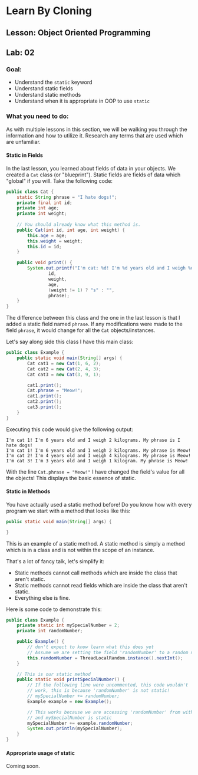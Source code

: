 # Learn By Cloning
## Lesson: Object Oriented Programming
## Lab: 02

### Goal:
- Understand the `static` keyword
- Understand static fields
- Understand static methods
- Understand when it is appropriate in OOP to use `static`

### What you need to do:

As with multiple lessons in this section, we will be walking you through the information and how to utilize it.
Research any terms that are used which are unfamiliar.

#### Static in Fields

In the last lesson, you learned about fields of data in your objects. We created a `Cat` class (or "blueprint"). Static fields are fields of data which "global" if you will. Take the following code:

```java
public class Cat {
    static String phrase = "I hate dogs!";
    private final int id;
    private int age;
    private int weight;
    
    // You should already know what this method is.
    public Cat(int id, int age, int weight) {
        this.age = age;
        this.weight = weight;
        this.id = id;
    }

    public void print() {
        System.out.printf("I'm cat: %d! I'm %d years old and I weigh %d kilogram%s. My phrase is %s\n",
                id,
                weight,
                age,
                (weight != 1) ? "s" : "",
                phrase);
    }
}
```

The difference between this class and the one in the last lesson is that I added a static field named `phrase`. If any modifications were made to the field `phrase`, it would change for all the `Cat` objects/instances.

Let's say along side this class I have this main class:

```java
public class Example {
    public static void main(String[] args) {
        Cat cat1 = new Cat(1, 6, 2);
        Cat cat2 = new Cat(2, 4, 3);
        Cat cat3 = new Cat(3, 9, 1);

        cat1.print();
        Cat.phrase = "Meow!";
        cat1.print();
        cat2.print();
        cat3.print();
    }
}
```

Executing this code would give the following output:

```
I'm cat 1! I'm 6 years old and I weigh 2 kilograms. My phrase is I hate dogs!
I'm cat 1! I'm 6 years old and I weigh 2 kilograms. My phrase is Meow!
I'm cat 2! I'm 4 years old and I weigh 4 kilograms. My phrase is Meow!
I'm cat 3! I'm 3 years old and I weigh 1 kilogram. My phrase is Meow!
```

With the line `Cat.phrase = "Meow!"` I have changed the field's value for all the objects!
This displays the basic essence of static.

#### Static in Methods

You have actually used a static method before! Do you know how with every program we start with a method that looks like this:

```java
public static void main(String[] args) {

}
```

This is an example of a static method. A static method is simply a method which is in a class and is not within the scope of an instance.

That's a lot of fancy talk, let's simplify it:
 - Static methods cannot call methods which are inside the class that aren't static.
 - Static methods cannot read fields which are inside the class that aren't static.
 - Everything else is fine.

Here is some code to demonstrate this:

```java
public class Example {
    private static int mySpecialNumber = 2;
    private int randomNumber;

    public Example() {
        // don't expect to know learn what this does yet
        // Assume we are setting the field 'randomNumber' to a random number
        this.randomNumber = ThreadLocalRandom.instance().nextInt();
    }

    // This is our static method
    public static void printSpecialNumber() {
        // If the following line were uncommented, this code wouldn't
        // work, this is because 'randomNumber' is not static!
        // mySpecialNumber += randomNumber;
        Example example = new Example();

        // This works because we are accessing 'randomNumber' from within the object 'example'
        // and mySpecialNumber is static
        mySpecialNumber += example.randomNumber;
        System.out.println(mySpecialNumber);
    }
}
```

#### Appropriate usage of static

Coming soon.
